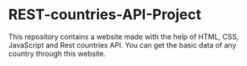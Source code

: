 # REST-countries-API-Project
This repository contains a website made with the help of HTML, CSS, JavaScript and Rest countries API. You can get the basic data of any country through this website.
